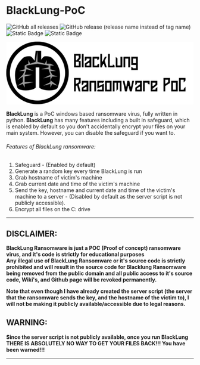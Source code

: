 # BlackLung-PoC
![GitHub all releases](https://img.shields.io/github/downloads/PlayzDev/BlackLung-PoC/total?style=flat-square&logo=GitHub&label=Downloads&link=https%3A%2F%2Fgithub.com%2FPlayzDev%2FBlackLung-PoC%2Freleases) ![GitHub release (release name instead of tag name)](https://img.shields.io/github/v/release/PlayzDev/BlackLung-PoC?style=flat-square&logo=GitHub) ![Static Badge](https://img.shields.io/badge/Python%20version%3A%20-%203.11.4%20-%230000FF?style=flat-square&logo=Python&label=Python%20version&color=%230000FF) ![Static Badge](https://img.shields.io/badge/Made%20in%20the%3A%20-%20United%20States%20%F0%9F%87%BA%F0%9F%87%B8%20-%20%230000FF?style=flat-square&label=Made%20in%20the%3A%20)




![BlackLung!](/Images/BlackLung-GitHub-Repo-Banner.png)


**BlackLung** is a PoC windows based ransomware virus, fully written in python. **BlackLung** has many features including a built in safeguard, which is enabled by default so you don't accidentally encrypt your files on your main system. However, you can disable the safeguard if you want to. 

###### Features of BlackLung ransomware:

1. Safeguard - (Enabled by default)
1. Generate a random key every time BlackLung is run
2. Grab hostname of victim's machine
3. Grab current date and time of the victim's machine
4. Send the key, hostname and current date and time of the victim's machine to a server - (Disabled by default as the server script is not publicly accessible).
5. Encrypt all files on the C: drive

**                                                                                                                                                                             **

## DISCLAIMER: ##
                                                                                                                                                                               
**BlackLung Ransomware is just a POC  (Proof of concept) ransomware virus, and it's code is strictly for educational purposes**  
**Any illegal use of BlackLung Ransomware or it's source code is strictly prohibited and will result in the source code for Blacklung Ransomware being removed from the public domain and all public access to it's source code, Wiki's, and Github page will be revoked permanently.**  

**Note that even though I have already created the server script (the server that the ransomware sends the key, and the hostname of the victim to), I will not be making it publicly available/accessible due to legal reasons.**  



## WARNING: 
**Since the server script is not publicly available, once you run BlackLung THERE IS ABSOLUTELY NO WAY TO GET YOUR FILES BACK!!! You have been warned!!!**    

** **


